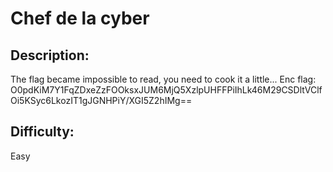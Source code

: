 # Chef de la cyber

## Description:

The flag became impossible to read, you need to cook it a little...
Enc flag: O0pdKiM7Y1FqZDxeZzFOOksxJUM6MjQ5XzlpUHFFPiIhLk46M29CSDltVClfOi5KSyc6LkozIT1gJGNHPiY/XGI5Z2hIMg==

## Difficulty:

 Easy
